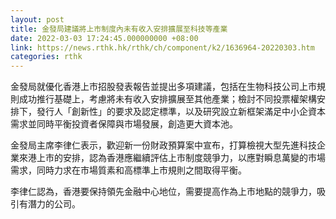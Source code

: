 ```yaml
---
layout: post
title: 金發局建議將上市制度內未有收入安排擴展至科技等產業
date: 2022-03-03 17:24:45.000000000 +08:00
link: https://news.rthk.hk/rthk/ch/component/k2/1636964-20220303.htm
categories: rthk
---
```


金發局就優化香港上市招股發表報告並提出多項建議，包括在生物科技公司上市規則成功推行基礎上，考慮將未有收入安排擴展至其他產業；檢討不同投票權架構安排下，發行人「創新性」的要求及認定標準，以及研究設立新框架滿足中小企資本需求並同時平衡投資者保障與市場發展，創造更大資本池。

金發局主席李律仁表示，歡迎新一份財政預算案中宣布，打算檢視大型先進科技企業來港上市的安排，認為香港應繼續評估上市制度競爭力，以應對瞬息萬變的市場需求，同時力求在市場質素和高標準上市規則之間取得平衡。

李律仁認為，香港要保持領先金融中心地位，需要提高作為上市地點的競爭力，吸引有潛力的公司。
